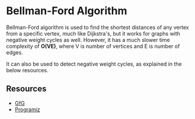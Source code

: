 # Bellman-Ford Algorithm

Bellman-Ford algorithm is used to find the shortest distances of any vertex from a specific vertex, much like Dijkstra's, but it works for graphs with negative
weight cycles as well. However, it has a much slower time complexity of **O(VE)**, where V is number of vertices and E is number of edges.

It can also be used to detect negative weight cycles, as explained in the below resources.

## Resources

 - [GfG](https://www.geeksforgeeks.org/bellman-ford-algorithm-dp-23/)
 - [Programiz](https://www.programiz.com/dsa/bellman-ford-algorithm)